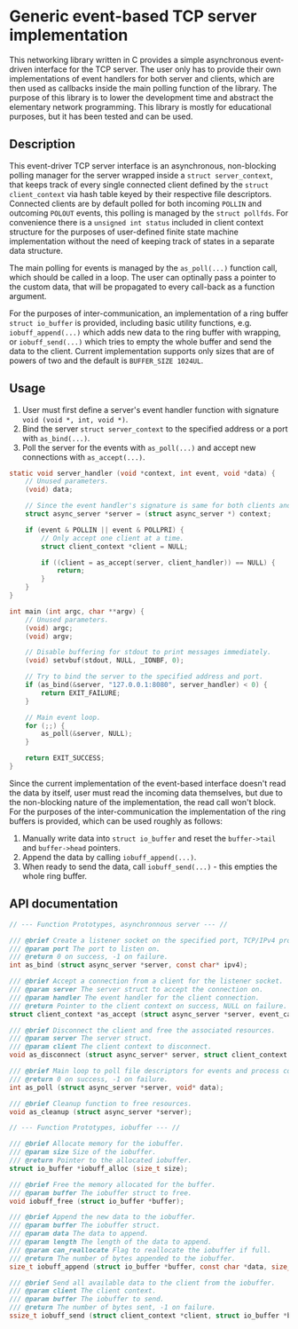 # Generic event-based TCP server implementation

This networking library written in C provides a simple asynchronous event-driven interface for the TCP server. The user only has to provide their own implementations of event handlers for both server and clients, which are then used as callbacks inside the main polling function of the library. The purpose of this library is to lower the development time and abstract the elementary network programming. This library is mostly for educational purposes, but it has been tested and can be used.

## Description

This event-driver TCP server interface is an asynchronous, non-blocking polling manager for the server wrapped inside a ```struct server_context```, that keeps track of every single connected client defined by the ```struct client_context``` via hash table keyed by their respective file descriptors. Connected clients are by default polled for both incoming ```POLLIN``` and outcoming ```POLOUT``` events, this polling is managed by the ```struct pollfds```. For convenience there is a ```unsigned int status``` included in client context structure for the purposes of user-defined finite state machine implementation without the need of keeping track of states in a separate data structure.

The main polling for events is managed by the ```as_poll(...)``` function call, which should be called in a loop. The user can optinally pass a pointer to the custom data, that will be propagated to every call-back as a function argument.

For the purposes of inter-communication, an implementation of a ring buffer ```struct io_buffer``` is provided, including basic utility functions, e.g. ```iobuff_append(...)``` which adds new data to the ring buffer with wrapping, or ```iobuff_send(...)``` which tries to empty the whole buffer and send the data to the client. Current implementation supports only sizes that are of powers of two and the default is ```BUFFER_SIZE 1024UL```.

## Usage
1. User must first define a server's event handler function with signature ```void (void *, int, void *)```.
2. Bind the server ```struct server_context``` to the specified address or a port with ```as_bind(...)```.
3. Poll the server for the events with ```as_poll(...)``` and accept new connections with ```as_accept(...)```.
```C
static void server_handler (void *context, int event, void *data) {
    // Unused parameters.
    (void) data;

    // Since the event handler's signature is same for both clients and server we need a typecast.
    struct async_server *server = (struct async_server *) context;

    if (event & POLLIN || event & POLLPRI) {
        // Only accept one client at a time.
        struct client_context *client = NULL;

        if ((client = as_accept(server, client_handler)) == NULL) {
            return;
        }
    }
}

int main (int argc, char **argv) {
    // Unused parameters.
    (void) argc;
    (void) argv;

    // Disable buffering for stdout to print messages immediately.
    (void) setvbuf(stdout, NULL, _IONBF, 0);

    // Try to bind the server to the specified address and port.
    if (as_bind(&server, "127.0.0.1:8080", server_handler) < 0) {
        return EXIT_FAILURE;
    }

    // Main event loop.
    for (;;) {
        as_poll(&server, NULL);
    }

    return EXIT_SUCCESS;
}
```
Since the current implementation of the event-based interface doesn't read the data by itself, user must read the incoming data themselves, but due to the non-blocking nature of the implementation, the read call won't block. For the purposes of the inter-communication the implementation of the ring buffers is provided, which can be used roughly as follows:

1. Manually write data into ```struct io_buffer``` and reset the ```buffer->tail``` and ```buffer->head``` pointers.
2. Append the data by calling ```iobuff_append(...)```.
3. When ready to send the data, call ```iobuff_send(...)``` - this empties the whole ring buffer.

## API documentation

```C
// --- Function Prototypes, asynchronnous server --- //

/// @brief Create a listener socket on the specified port, TCP/IPv4 protocol.
/// @param port The port to listen on.
/// @return 0 on success, -1 on failure.
int as_bind (struct async_server *server, const char* ipv4);

/// @brief Accept a connection from a client for the listener socket.
/// @param server The server struct to accept the connection on.
/// @param handler The event handler for the client connection.
/// @return Pointer to the client context on success, NULL on failure.
struct client_context *as_accept (struct async_server *server, event_callback_t handler);

/// @brief Disconnect the client and free the associated resources.
/// @param server The server struct.
/// @param client The client context to disconnect.
void as_disconnect (struct async_server* server, struct client_context *client);

/// @brief Main loop to poll file descriptors for events and process connections.
/// @return 0 on success, -1 on failure.
int as_poll (struct async_server *server, void* data);

/// @brief Cleanup function to free resources.
void as_cleanup (struct async_server *server);
```

```C
// --- Function Prototypes, iobuffer --- //

/// @brief Allocate memory for the iobuffer.
/// @param size Size of the iobuffer.
/// @return Pointer to the allocated iobuffer.
struct io_buffer *iobuff_alloc (size_t size);

/// @brief Free the memory allocated for the buffer.
/// @param buffer The iobuffer struct to free.
void iobuff_free (struct io_buffer *buffer);

/// @brief Append the new data to the iobuffer.
/// @param buffer The iobuffer struct.
/// @param data The data to append.
/// @param length The length of the data to append.
/// @param can_reallocate Flag to reallocate the iobuffer if full.
/// @return The number of bytes appended to the iobuffer.
size_t iobuff_append (struct io_buffer *buffer, const char *data, size_t length, bool can_reallocate);

/// @brief Send all available data to the client from the iobuffer.
/// @param client The client context.
/// @param buffer The iobuffer to send.
/// @return The number of bytes sent, -1 on failure.
ssize_t iobuff_send (struct client_context *client, struct io_buffer *buffer);
```
